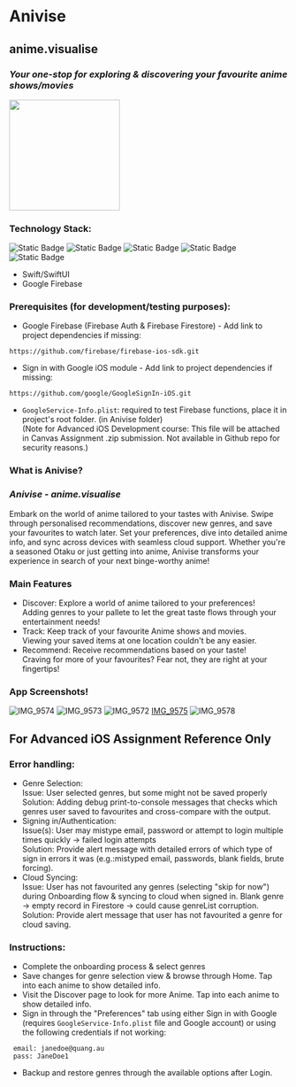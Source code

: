 # **Anivise**
## anime.visualise
### *Your one-stop for exploring & discovering your favourite anime shows/movies* 
<img src=https://github.com/user-attachments/assets/3b9541da-d4fa-47d9-b6a3-90fe4e8dd82f width="200" height="200">



### Technology Stack:
![Static Badge](https://img.shields.io/badge/Swift-orange?style=for-the-badge&logo=Swift&logoColor=FFFFFF) ![Static Badge](https://img.shields.io/badge/SwiftUI-blue?style=for-the-badge&logo=Swift&logoColor=FFFFFF) 
![Static Badge](https://img.shields.io/badge/Firebase-red?style=for-the-badge&logo=Firebase&logoColor=FFFFFF) ![Static Badge](https://img.shields.io/badge/iOS-black?style=for-the-badge&logo=iOS&logoColor=FFFFFF)
![Static Badge](https://img.shields.io/badge/macOS-black?style=for-the-badge&logo=macOS&logoColor=FFFFFF)

- Swift/SwiftUI
- Google Firebase

### Prerequisites (for development/testing purposes):
- Google Firebase (Firebase Auth & Firebase Firestore) - Add link to project dependencies if missing: 
```
https://github.com/firebase/firebase-ios-sdk.git
```
- Sign in with Google iOS module  - Add link to project dependencies if missing:
```
https://github.com/google/GoogleSignIn-iOS.git
```
- `GoogleService-Info.plist`: required to test Firebase functions, place it in project's root folder. (in Anivise folder) 
<br>(Note for Advanced iOS Development course: This file will be attached in Canvas Assignment .zip submission. Not available in Github repo for security reasons.)

### What is Anivise?
### *Anivise - anime.visualise*

Embark on the world of anime tailored to your tastes with Anivise. Swipe through personalised recommendations, discover new genres, and save your favourites to watch later. Set your preferences, dive into detailed anime info, and sync across devices with seamless cloud support. Whether you're a seasoned Otaku or just getting into anime, Anivise transforms your experience in search of your next binge-worthy anime!

### Main Features
- Discover: Explore a world of anime tailored to your preferences! 
<br> Adding genres to your pallete to let the great taste flows through your entertainment needs!
- Track: Keep track of your favourite Anime shows and movies. 
<br> Viewing your saved items at one location couldn't be any easier.
- Recommend: Receive recommendations based on your taste! 
<br> Craving for more of your favourites? Fear not, they are right at your fingertips!


### App Screenshots!

![IMG_9574](https://github.com/user-attachments/assets/bbe3e624-2f25-4b01-8448-52708addcd6e)
![IMG_9573](https://github.com/user-attachments/assets/526e54f6-5fd8-4c43-b49d-c03115259727)
![IMG_9572](https://github.com/user-attachments/assets/149cfa69-dea1-4b5f-a0bd-00c689ffef47)
[IMG_9575](https://github.com/user-attachments/assets/6576e060-5f90-4bdc-96da-5e69e5a1d774) 
![IMG_9578](https://github.com/user-attachments/assets/ea71f43b-b043-4ddc-aea8-3fe030044364)


## For Advanced iOS Assignment Reference Only
### Error handling:
- Genre Selection:
<br> Issue: User selected genres, but some might not be saved properly
<br> Solution: Adding debug print-to-console messages that checks which genres user saved to favourites and cross-compare with the output. 
- Signing in/Authentication:
<br> Issue(s): User may mistype email, password or attempt to login multiple times quickly -> failed login attempts
<br> Solution: Provide alert message with detailed errors of which type of sign in errors it was (e.g.:mistyped email, passwords, blank fields, brute forcing).
- Cloud Syncing:
<br> Issue: User has not favourited any genres (selecting "skip for now") during Onboarding flow & syncing to cloud when signed in. Blank genre -> empty record in Firestore -> could cause genreList corruption.
<br> Solution: Provide alert message that user has not favourited a genre for cloud saving. 

### Instructions:
- Complete the onboarding process & select genres
- Save changes for genre selection view & browse through Home. Tap into each anime to show detailed info.
- Visit the Discover page to look for more Anime. Tap into each anime to show detailed info.
- Sign in through the "Preferences" tab using either Sign in with Google (requires `GoogleService-Info.plist` file and Google account) or using the following credentials if not working:
```
 email: janedoe@quang.au
 pass: JaneDoe1
```
- Backup and restore genres through the available options after Login.


